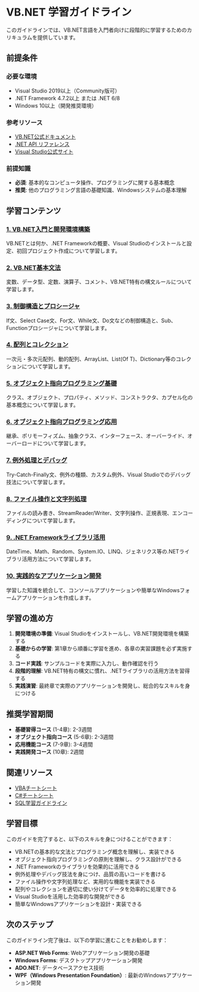 # VB.NET 学習ガイドライン

このガイドラインでは、VB.NET言語を入門者向けに段階的に学習するためのカリキュラムを提供しています。

## 前提条件

### 必要な環境
- Visual Studio 2019以上（Community版可）
- .NET Framework 4.7.2以上 または .NET 6/8
- Windows 10以上（開発推奨環境）

### 参考リソース
- [VB.NET公式ドキュメント](https://docs.microsoft.com/ja-jp/dotnet/visual-basic/)
- [.NET API リファレンス](https://docs.microsoft.com/ja-jp/dotnet/api/)
- [Visual Studio公式サイト](https://visualstudio.microsoft.com/ja/)

### 前提知識
- **必須**: 基本的なコンピュータ操作、プログラミングに関する基本概念
- **推奨**: 他のプログラミング言語の基礎知識、Windowsシステムの基本理解

## 学習コンテンツ

### [1. VB.NET入門と開発環境構築](https://fcircle-biz.github.io/tech_docs/guide/programming-languages/dotnet-ecosystem/vbnet/vbnet-learning-material-1.html)
VB.NETとは何か、.NET Frameworkの概要、Visual Studioのインストールと設定、初回プロジェクト作成について学習します。

### [2. VB.NET基本文法](https://fcircle-biz.github.io/tech_docs/guide/programming-languages/dotnet-ecosystem/vbnet/vbnet-learning-material-2.html)
変数、データ型、定数、演算子、コメント、VB.NET特有の構文ルールについて学習します。

### [3. 制御構造とプロシージャ](https://fcircle-biz.github.io/tech_docs/guide/programming-languages/dotnet-ecosystem/vbnet/vbnet-learning-material-3.html)
If文、Select Case文、For文、While文、Do文などの制御構造と、Sub、Functionプロシージャについて学習します。

### [4. 配列とコレクション](https://fcircle-biz.github.io/tech_docs/guide/programming-languages/dotnet-ecosystem/vbnet/vbnet-learning-material-4.html)
一次元・多次元配列、動的配列、ArrayList、List(Of T)、Dictionary等のコレクションについて学習します。

### [5. オブジェクト指向プログラミング基礎](https://fcircle-biz.github.io/tech_docs/guide/programming-languages/dotnet-ecosystem/vbnet/vbnet-learning-material-5.html)
クラス、オブジェクト、プロパティ、メソッド、コンストラクタ、カプセル化の基本概念について学習します。

### [6. オブジェクト指向プログラミング応用](https://fcircle-biz.github.io/tech_docs/guide/programming-languages/dotnet-ecosystem/vbnet/vbnet-learning-material-6.html)
継承、ポリモーフィズム、抽象クラス、インターフェース、オーバーライド、オーバーロードについて学習します。

### [7. 例外処理とデバッグ](https://fcircle-biz.github.io/tech_docs/guide/programming-languages/dotnet-ecosystem/vbnet/vbnet-learning-material-7.html)
Try-Catch-Finally文、例外の種類、カスタム例外、Visual Studioでのデバッグ技法について学習します。

### [8. ファイル操作と文字列処理](https://fcircle-biz.github.io/tech_docs/guide/programming-languages/dotnet-ecosystem/vbnet/vbnet-learning-material-8.html)
ファイルの読み書き、StreamReader/Writer、文字列操作、正規表現、エンコーディングについて学習します。

### [9. .NET Frameworkライブラリ活用](https://fcircle-biz.github.io/tech_docs/guide/programming-languages/dotnet-ecosystem/vbnet/vbnet-learning-material-9.html)
DateTime、Math、Random、System.IO、LINQ、ジェネリクス等の.NETライブラリ活用方法について学習します。

### [10. 実践的なアプリケーション開発](https://fcircle-biz.github.io/tech_docs/guide/programming-languages/dotnet-ecosystem/vbnet/vbnet-learning-material-10.html)
学習した知識を統合して、コンソールアプリケーションや簡単なWindowsフォームアプリケーションを作成します。

## 学習の進め方

1. **開発環境の準備**: Visual Studioをインストールし、VB.NET開発環境を構築する
2. **基礎からの学習**: 第1章から順番に学習を進め、各章の実習課題を必ず実施する
3. **コード実践**: サンプルコードを実際に入力し、動作確認を行う
4. **段階的理解**: VB.NET特有の構文に慣れ、.NETライブラリの活用方法を習得する
5. **実践演習**: 最終章で実際のアプリケーションを開発し、総合的なスキルを身につける

## 推奨学習期間

- **基礎習得コース** (1-4章): 2-3週間
- **オブジェクト指向コース** (5-6章): 2-3週間  
- **応用機能コース** (7-9章): 3-4週間
- **実践開発コース** (10章): 2週間

## 関連リソース

- [VBAチートシート](../../../cheatsheet/programming-languages/vba-cheatsheet-infographic.html)
- [C#チートシート](../../../cheatsheet/programming-languages/csharp-cheatsheet.html)
- [SQL学習ガイドライン](../../database/sql/README.md)

## 学習目標

このガイドを完了すると、以下のスキルを身につけることができます：

- VB.NETの基本的な文法とプログラミング概念を理解し、実装できる
- オブジェクト指向プログラミングの原則を理解し、クラス設計ができる
- .NET Frameworkのライブラリを効果的に活用できる
- 例外処理やデバッグ技法を身につけ、品質の高いコードを書ける
- ファイル操作や文字列処理など、実用的な機能を実装できる
- 配列やコレクションを適切に使い分けてデータを効率的に処理できる
- Visual Studioを活用した効率的な開発ができる
- 簡単なWindowsアプリケーションを設計・実装できる

## 次のステップ

このガイドライン完了後は、以下の学習に進むことをお勧めします：

- **ASP.NET Web Forms**: Webアプリケーション開発の基礎
- **Windows Forms**: デスクトップアプリケーション開発
- **ADO.NET**: データベースアクセス技術
- **WPF（Windows Presentation Foundation）**: 最新のWindowsアプリケーション開発